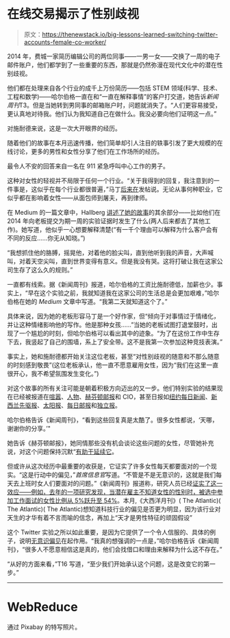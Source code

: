 # 在线交易揭示了性别歧视

> 原文：<https://thenewstack.io/big-lessons-learned-switching-twitter-accounts-female-co-worker/>

2014 年，费城一家简历编辑公司的两位同事——一男一女——交换了一周的电子邮件账户，他们都学到了一些重要的东西，那就是仍然弥漫在现代文化中的潜在性别歧视。

他们都在处理来自各个行业的成千上万份简历——包括 STEM 领域(科学、技术、工程和数学)——哈尔伯格一直在和“一直在解释事情”的客户打交道，她告诉*新闻周刊*T3。但是当她转到男同事的邮箱账户时，问题就消失了。“人们更容易接受，更认真地对待我。他们认为我知道自己在做什么。我没必要向他们证明这一点。”

对施耐德来说，这是一次大开眼界的经历。

随着他们的故事在本月迅速传播，他们简单却引人注目的轶事引发了更大规模的在线讨论，更多的男性和女性分享了他们在工作场所的经历。

最令人不安的回答来自一名在 911 紧急呼叫中心工作的男子。

这种对女性的轻视并不局限于任何一个行业。“关于我得到的回复，我注意到的一件事是，这似乎在每个行业都很普遍，”马丁[后来在](https://twitter.com/SchneidRemarks/status/840324196311928832)发帖说。无论从事何种职业，它似乎都在影响着女性——从面包师到屠夫，再到律师。

在 Medium 的一篇文章中，Hallberg [讲述了她的故事](https://medium.com/@nickyknacks/working-while-female-59a5de3ad266#.rg2joqgic)的其余部分——比如他们在 2014 年向老板提交为期一周的实验证据时发生了什么(两人后来都去了其他工作)。她写道，他似乎一心想要解释清楚(“有一千个理由可以解释为什么客户会有不同的反应……你无从知晓。”)

“我想抓住他的胳膊，摇晃他，对着他的脸尖叫，直到他听到我的声音，大声喊叫，对着天空尖叫，直到世界变得有意义。但是我没有哭。这将打破让我在这家公司生存了这么久的规则。”

一直都有线索。据《新闻周刊》报道，哈尔伯格的工资比施耐德低，加薪也少。事实上，“早在这个实验之前，我就知道我在这家公司的生活总是会更加艰难，”哈尔伯格在她的 *Medium* 文章中写道。“我第二天就知道这个了。”

具体来说，因为她的老板形容马丁是一个好作家，但“倾向于对事情过于情绪化，并让这种情绪影响他的写作。他是那种女孩……”当她的老板试图打退堂鼓时，出现了一个尴尬的时刻，但哈尔伯格可以看出其中的迹象。“为了在这份工作中生存下去，我竖起了自己的围墙，系上了安全带。这不是我第一次参加这种竞技表演。”

事实上，她和施耐德都开始关注这位老板，甚至“对性别歧视的随意和不那么随意的时刻感到敬畏”(这位老板承认，他一直不愿意雇用女性，因为“我们在这里一直很开心，我不希望氛围发生变化。”)

对这个故事的所有关注可能是朝着积极方向迈出的又一步。他们特别实验的结果现在已经被报道在[喧嚣](https://www.bustle.com/p/this-viral-twitter-thread-about-two-coworkers-who-swapped-names-at-work-shows-how-subtle-workplace-sexism-can-be-43588)、[人物](http://people.com/human-interest/man-discovers-his-invisible-advantage-at-work-after-he-switches-email-signatures-with-a-female-colleague/)、[赫芬顿邮报](http://www.huffingtonpost.com/entry/what-happened-when-a-man-signed-work-emails-using-a-female-name-for-a-week_us_58c2ce53e4b054a0ea6a4066)和 CIO，甚至日报如[纽约每日新闻](http://www.nydailynews.com/news/national/man-woman-switch-names-viral-workplace-sexism-experiment-article-1.2994320)、[新西兰先驱报](http://www.nzherald.co.nz/lifestyle/news/article.cfm?c_id=6&objectid=11816396)、[太阳报](https://www.thesun.co.uk/living/3062052/man-swaps-email-signatures-female-colleague-rude-responses/)、[每日邮报](http://www.dailymail.co.uk/femail/article-4300564/Man-switches-names-female-coworker-week.html)和[独立报](http://www.independent.co.uk/news/business/news/sexism-email-experiment-woman-boss-refuses-to-believe-gender-discrimination-a7626501.html)。

哈尔伯格告诉《新闻周刊》，“看到这些回复真是太酷了。很多女性都说，‘天哪，谢谢你的分享。’"

她告诉《赫芬顿邮报》，她同情那些没有机会谈论这些问题的女性，尽管她补充说，对这个问题保持沉默“[有助于延续它](http://www.huffingtonpost.com/entry/what-happened-when-a-man-signed-work-emails-using-a-female-name-for-a-week_us_58c2ce53e4b054a0ea6a4066)。

但或许从这次经历中最重要的收获是，它证实了许多女性每天都要面对的一个现实。“这是行动中的偏见，”*首席信息官*写道。“不管是不是无意识的，这就是我们每天去上班时女人们要面对的问题。”《新闻周刊》报道称，研究人员已经[证实了这一效应——例如，去年的一项研究发现，当潜在雇主不知道女性的性别时，被选中参加工作面试的女性比例从 5%跃升至 54%](https://link.springer.com/article/10.1007/s10755-014-9313-4)。本月,《大西洋月刊》( The Atlantic)( The Atlantic)( The Atlantic)想知道科技行业的偏见是否更为明显，因为该行业对天生的才华有着不言而喻的信念，再加上“天才是男性特征的顽固假设”

这个 Twitter 实验之所以如此重要，是因为它提供了一个令人信服的、具体的例子，说明[无意识偏见](https://www.fastcompany.com/3044738/7-simple-methods-to-fight-against-your-unconscious-biases)在起作用。“我真的想强调的一点是，”哈尔伯格告诉《新闻周刊》，“很多人不愿意相信这是真的，他们会找借口和理由来解释为什么这不存在。”

“从好的方面来看，”T16 写道，“至少我们开始承认这个问题，这是改变它的第一步。”

* * *

# WebReduce

通过 Pixabay 的特写照片。

<svg xmlns:xlink="http://www.w3.org/1999/xlink" viewBox="0 0 68 31" version="1.1"><title>Group</title> <desc>Created with Sketch.</desc></svg>